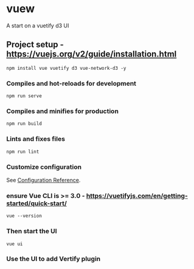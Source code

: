 # vuew
 A start on a vuetify d3 UI
 
## Project setup -  https://vuejs.org/v2/guide/installation.html
```
npm install vue vuetify d3 vue-network-d3 -y
```

### Compiles and hot-reloads for development
```
npm run serve
```

### Compiles and minifies for production
```
npm run build
```

### Lints and fixes files
```
npm run lint
```

### Customize configuration
See [Configuration Reference](https://cli.vuejs.org/config/).

### ensure Vue CLI is >= 3.0 - https://vuetifyjs.com/en/getting-started/quick-start/
```
vue --version
```

### Then start the UI
```
vue ui
```

### Use the UI to add Vertify plugin
```

```